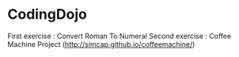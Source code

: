 CodingDojo
==========
First exercise : Convert Roman To Numeral
Second exercise : Coffee Machine Project (http://simcap.github.io/coffeemachine/)
